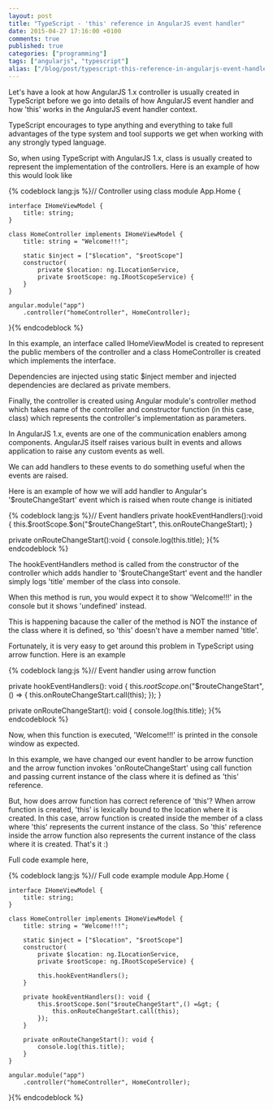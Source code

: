 ```yaml
---
layout: post
title: "TypeScript - 'this' reference in AngularJS event handler"
date: 2015-04-27 17:16:00 +0100
comments: true
published: true
categories: ["programming"]
tags: ["angularjs", "typescript"]
alias: ["/blog/post/typescript-this-reference-in-angularjs-event-handler"]
---
```


<p>Let's have a look at how AngularJS 1.x controller is usually created in TypeScript before we go into details of how AngularJS event handler and how 'this' works in the AngularJS event handler context. </p>
<p>TypeScript encourages to type anything and everything to take full advantages of the type system and tool supports we get when working with any strongly typed language.</p><!-- more -->
<p>So, when using TypeScript with AngularJS 1.x, class is usually created to represent the implementation of the controllers. Here is an example of how this would look like</p>
 {% codeblock lang:js %}// Controller using class
module App.Home {

    interface IHomeViewModel {
        title: string;
    }

    class HomeController implements IHomeViewModel {
        title: string = "Welcome!!!";

        static $inject = ["$location", "$rootScope"]
        constructor(
            private $location: ng.ILocationService,
            private $rootScope: ng.IRootScopeService) {
        }
    }

    angular.module("app")
        .controller("homeController", HomeController);
}{% endcodeblock %}
<p>In this example, an interface called IHomeViewModel is created to represent the public members of the controller and a class HomeController is created which implements the interface.</p>
<p>Dependencies are injected using static $inject member and injected dependencies are declared as private members.</p>
<p>Finally, the controller is created using Angular module's controller method which takes name of the controller and constructor function (in this case, class) which represents the controller's implementation as parameters. </p>
<p>In AngularJS 1.x, events are one of the communication enablers among components. AngularJS itself raises various built in events and allows application to raise any custom events as well.</p>
<p>We can add handlers to these events to do something useful when the events are raised.</p>
<p>Here is an example of how we will add handler to Angular's '$routeChangeStart' event which is raised when route change is initiated</p>
 {% codeblock lang:js %}// Event handlers
private hookEventHandlers():void {
            this.$rootScope.$on("$routeChangeStart", this.onRouteChangeStart);
        }

private onRouteChangeStart():void {
            console.log(this.title);
        }{% endcodeblock %}
<p>The hookEventHandlers method is called from the constructor of the controller which adds handler to '$routeChangeStart' event and the handler simply logs 'title' member of the class into console.</p>
<p>When this method is run, you would expect it to show 'Welcome!!!' in the console but it shows 'undefined' instead.</p>
<p>This is happening bacause the caller of the method is NOT the instance of the class where it is defined, so 'this' doesn't have a member named 'title'.</p>
<p>Fortunately, it is very easy to get around this problem in TypeScript using arrow function. Here is an example</p>
 {% codeblock lang:js %}// Event handler using arrow function

private hookEventHandlers(): void {
            this.$rootScope.$on("$routeChangeStart",() =&gt; {
                this.onRouteChangeStart.call(this);
            });
        }

private onRouteChangeStart(): void {
            console.log(this.title);
        }{% endcodeblock %}
<p>Now, when this function is executed, 'Welcome!!!' is printed in the console window as expected.</p>
<p>In this example, we have changed our event handler to be arrow function and the arrow function invokes 'onRouteChangeStart' using call function and passing current instance of the class where it is defined as 'this' reference. </p>
<p>But, how does arrow function has correct reference of 'this'? When arrow function is created, 'this' is lexically bound to the location where it is created. In this case, arrow function is created inside the member of a class where 'this' represents the current instance of the class. So 'this' reference inside the arrow function also represents the current instance of the class where it is created. That's it :)</p>
<p>Full code example here,</p>
 {% codeblock lang:js %}// Full code example
module App.Home {

    interface IHomeViewModel {
        title: string;
    }

    class HomeController implements IHomeViewModel {
        title: string = "Welcome!!!";

        static $inject = ["$location", "$rootScope"]
        constructor(
            private $location: ng.ILocationService,
            private $rootScope: ng.IRootScopeService) {

            this.hookEventHandlers();
        }

        private hookEventHandlers(): void {
            this.$rootScope.$on("$routeChangeStart",() =&gt; {
                this.onRouteChangeStart.call(this);
            });
        }

        private onRouteChangeStart(): void {
            console.log(this.title);
        }
    }

    angular.module("app")
        .controller("homeController", HomeController);
}{% endcodeblock %}
<p> </p>

